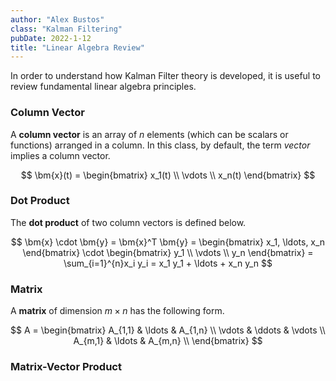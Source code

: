 ```yaml
---
author: "Alex Bustos"
class: "Kalman Filtering"
pubDate: 2022-1-12
title: "Linear Algebra Review"
---
```


In order to understand how Kalman Filter theory is developed, it is useful to review fundamental
linear algebra principles.

### Column Vector

A **column vector** is an array of $n$ elements (which can be scalars or functions) arranged in a
column. In this class, by default, the term _vector_ implies a column vector.

$$
\bm{x}(t) =
\begin{bmatrix}
x_1(t) \\
\vdots \\
x_n(t)
\end{bmatrix}
$$

### Dot Product

The **dot product** of two column vectors is defined below.

$$
    \bm{x} \cdot \bm{y} = \bm{x}^T \bm{y} =
    \begin{bmatrix} x_1, \ldots, x_n \end{bmatrix} \cdot
    \begin{bmatrix} y_1 \\ \vdots \\ y_n \end{bmatrix} =
    \sum_{i=1}^{n}x_i y_i =
    x_1 y_1 + \ldots + x_n y_n
$$

### Matrix

A **matrix** of dimension $m \times n$ has the following form.

$$
    A = \begin{bmatrix}
    A_{1,1} & \ldots & A_{1,n} \\
    \vdots & \ddots & \vdots \\
    A_{m,1} & \ldots & A_{m,n} \\
\end{bmatrix}
$$

### Matrix-Vector Product
